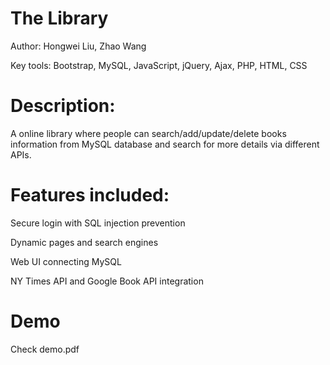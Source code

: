 # The Library
Author: Hongwei Liu, Zhao Wang

Key tools: Bootstrap, MySQL, JavaScript, jQuery, Ajax, PHP, HTML, CSS

# Description:
A online library where people can search/add/update/delete books information from MySQL database and search for more details via different APIs.

# Features included:
Secure login with SQL injection prevention

Dynamic pages and search engines

Web UI connecting MySQL

NY Times API and Google Book API integration

# Demo
Check demo.pdf
